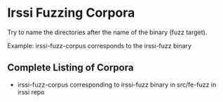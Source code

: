 # Irssi Fuzzing Corpora

Try to name the directories after the name of the binary (fuzz target).

Example: irssi-fuzz-corpus corresponds to the irssi-fuzz binary

## Complete Listing of Corpora

* irssi-fuzz-corpus corresponding to irssi-fuzz binary in src/fe-fuzz in irssi repo
